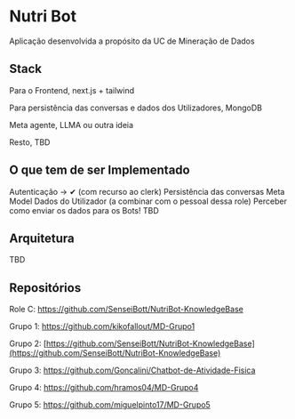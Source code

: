 # Nutri Bot

Aplicação desenvolvida a propósito da UC de Mineração de Dados

## Stack

Para o Frontend, next.js + tailwind

Para persistência das conversas e dados dos Utilizadores, MongoDB

Meta agente, LLMA ou outra ideia

Resto, TBD

## O que tem de ser Implementado

Autenticação -> ✔︎ (com recurso ao clerk)
Persistência das conversas
Meta Model
Dados do Utilizador (a combinar com o pessoal dessa role)
Perceber como enviar os dados para os Bots!
TBD

## Arquitetura

TBD

## Repositórios

Role C: https://github.com/SenseiBott/NutriBot-KnowledgeBase

Grupo 1: https://github.com/kikofallout/MD-Grupo1

Grupo 2: [https://github.com/SenseiBott/NutriBot-KnowledgeBase](https://github.com/SenseiBott/NutriBot-KnowledgeBase)

Grupo 3: https://github.com/Goncalini/Chatbot-de-Atividade-Fisica

Grupo 4: https://github.com/hramos04/MD-Grupo4

Grupo 5: https://github.com/miguelpinto17/MD-Grupo5
